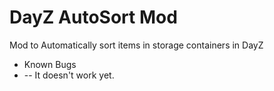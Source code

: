 # DayZ AutoSort Mod
 
Mod to Automatically sort items in storage containers in DayZ

- Known Bugs
-  -- It doesn't work yet.
